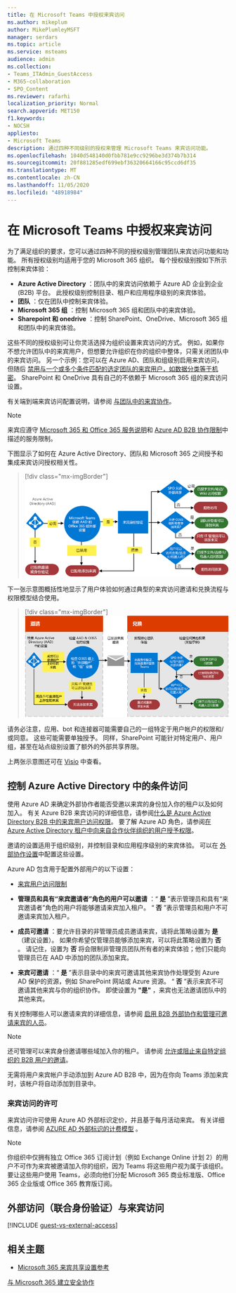 ```yaml
---
title: 在 Microsoft Teams 中授权来宾访问
ms.author: mikeplum
author: MikePlumleyMSFT
manager: serdars
ms.topic: article
ms.service: msteams
audience: admin
ms.collection:
- Teams_ITAdmin_GuestAccess
- M365-collaboration
- SPO_Content
ms.reviewer: rafarhi
localization_priority: Normal
search.appverid: MET150
f1.keywords:
- NOCSH
appliesto:
- Microsoft Teams
description: 通过四种不同级别的授权来管理 Microsoft Teams 来宾访问功能。
ms.openlocfilehash: 1040d548140d0fbb781e9cc9296be3d374b7b314
ms.sourcegitcommit: 20f881285edf699ebf36320664166c95ccd6df35
ms.translationtype: MT
ms.contentlocale: zh-CN
ms.lasthandoff: 11/05/2020
ms.locfileid: "48918984"
---
```

# <a name="authorize-guest-access-in-microsoft-teams"></a>在 Microsoft Teams 中授权来宾访问

为了满足组织的要求，您可以通过四种不同的授权级别管理团队来宾访问功能和功能。 所有授权级别均适用于您的 Microsoft 365 组织。 每个授权级别按如下所示控制来宾体验：

- **Azure Active Directory** ：团队中的来宾访问依赖于 Azure AD 企业到企业 (B2B) 平台。 此授权级别控制目录、租户和应用程序级别的来宾体验。
- **团队** ：仅在团队中控制来宾体验。
- **Microsoft 365 组** ：控制 Microsoft 365 组和团队中的来宾体验。
- **Sharepoint 和 onedrive** ：控制 SharePoint、OneDrive、Microsoft 365 组和团队中的来宾体验。

这些不同的授权级别可让你灵活选择为组织设置来宾访问的方式。 例如，如果你不想允许团队中的来宾用户，但想要允许组织在你的组织中整体，只需关闭团队中的来宾访问。 另一个示例：您可以在 Azure AD、团队和组级别启用来宾访问，但随后 [禁用与一个或多个条件匹配的选定团队的来宾用户，如数据分类等于机密](https://docs.microsoft.com/microsoft-365/compliance/sensitivity-labels-teams-groups-sites)。 SharePoint 和 OneDrive 具有自己的不依赖于 Microsoft 365 组的来宾访问设置。

有关端到端来宾访问配置说明，请参阅 [与团队中的来宾协作](https://docs.microsoft.com/microsoft-365/solutions/collaborate-as-team)。

> [!NOTE]
> 来宾应遵守 [Microsoft 365 和 Office 365 服务说明](https://go.microsoft.com/fwlink/p/?linkid=282347)和 [Azure AD B2B 协作限制](https://docs.microsoft.com/azure/active-directory/external-identities/current-limitations)中描述的服务限制。 

下图显示了如何在 Azure Active Directory、团队和 Microsoft 365 之间授予和集成来宾访问授权相关性。

> [!div class="mx-imgBorder"]
> ![用于来宾访问的授权相关性示意图。](media/teams_dependencies_image1.png)

下一张示意图概括性地显示了用户体验如何通过典型的来宾访问邀请和兑换流程与权限模型结合使用。

> [!div class="mx-imgBorder"]
> ![显示邀请和兑换流程的示意图](media/authorize-guest-image1.png)

请务必注意，应用、bot 和连接器可能需要自己的一组特定于用户帐户的权限和/或同意。 这些可能需要单独授予。 同样，SharePoint 可能针对特定用户、用户组，甚至在站点级别设置了额外的外部共享界限。

上两张示意图还可在 [Visio](https://github.com/MicrosoftDocs/OfficeDocs-SkypeForBusiness/blob/live/Teams/media/teams_dependencies.vsdx?raw=true) 中查看。

## <a name="control-guest-access-in-azure-active-directory"></a>控制 Azure Active Directory 中的条件访问

使用 Azure AD 来确定外部协作者能否受邀以来宾的身份加入你的租户以及如何加入。 有关 Azure B2B 来宾访问的详细信息，请参阅[什么是 Azure Active Directory B2B 中的来宾用户访问权限](https://docs.microsoft.com/azure/active-directory/b2b/what-is-b2b)。 要了解 Azure AD 角色，请参阅[在 Azure Active Directory 租户中向来自合作伙伴组织的用户授予权限](https://docs.microsoft.com/azure/active-directory/b2b/add-guest-to-role)。

邀请的设置适用于组织级别，并控制目录和应用程序级别的来宾体验。 可以在 [外部协作设置](https://aad.portal.azure.com/#blade/Microsoft_AAD_IAM/CompanyRelationshipsMenuBlade/Settings)中配置这些设置。

Azure AD 包含用于配置外部用户的以下设置：

- [来宾用户访问限制](https://docs.microsoft.com/azure/active-directory/users-groups-roles/users-restrict-guest-permissions)

- **管理员和具有“来宾邀请者”角色的用户可以邀请** ：“ **是** ”表示管理员和具有“来宾邀请者”角色的用户将能够邀请来宾加入租户。 “ **否** ”表示管理员和用户不可邀请来宾加入租户。
- **成员可邀请** ：要允许目录的非管理员成员邀请来宾，请将此策略设置为 **是** （建议设置）。 如果你希望仅管理员能够添加来宾，可以将此策略设置为 **否** 。 请记住，设置为 **否** 将会限制非管理员团队所有者的来宾体验；他们只能向管理员已在 AAD 中添加的团队添加来宾。
- **来宾可邀请** ：“ **是** ”表示目录中的来宾可邀请其他来宾协作处理受到 Azure AD 保护的资源，例如 SharePoint 网站或 Azure 资源。 “ **否** ”表示来宾不可邀请其他来宾与你的组织协作。 即使设置为 **"是"** ，来宾也无法邀请团队中的其他来宾。
 
有关控制哪些人可以邀请来宾的详细信息，请参阅 [启用 B2B 外部协作和管理可邀请来宾的人员](https://docs.microsoft.com/azure/active-directory/b2b/delegate-invitations)。

> [!NOTE]
> 还可管理可以来宾身份邀请哪些域加入你的租户。 请参阅 [允许或阻止来自特定组织的 B2B 用户的邀请](https://docs.microsoft.com/azure/active-directory/external-identities/allow-deny-list)。

无需将用户来宾帐户手动添加到 Azure AD B2B 中，因为在你向 Teams 添加来宾时，该帐户将自动添加到目录中。

### <a name="licensing-for-guest-access"></a>来宾访问的许可

来宾访问许可使用 Azure AD 外部标识定价，并且基于每月活动来宾。 有关详细信息，请参阅 [AZURE AD 外部标识的计费模型](https://docs.microsoft.com/azure/active-directory/external-identities/external-identities-pricing) 。

> [!NOTE]
> 你组织中仅拥有独立 Office 365 订阅计划（例如 Exchange Online 计划 2）的用户不可作为来宾被邀请加入你的组织，因为 Teams 将这些用户视为属于该组织。 要让这些用户使用 Teams，必须向他们分配 Microsoft 365 商业标准版、Office 365 企业版或 Office 365 教育版订阅。 

## <a name="external-access-federation-vs-guest-access"></a>外部访问（联合身份验证）与来宾访问

[!INCLUDE [guest-vs-external-access](includes/guest-vs-external-access.md)]

## <a name="related-topics"></a>相关主题

- [Microsoft 365 来宾共享设置参考](https://docs.microsoft.com/Office365/Enterprise/microsoft-365-guest-settings)

[与 Microsoft 365 建立安全协作](https://docs.microsoft.com/microsoft-365/solutions/setup-secure-collaboration-with-teams)
